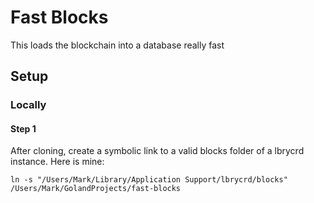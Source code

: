 # Fast Blocks

This loads the blockchain into a database really fast

## Setup 

### Locally

#### Step 1

After cloning, create a symbolic link to a valid blocks folder of a lbrycrd instance. Here is mine:

`ln -s "/Users/Mark/Library/Application Support/lbrycrd/blocks" /Users/Mark/GolandProjects/fast-blocks`
